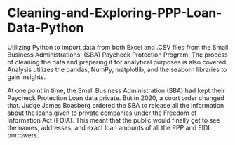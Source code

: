 # Cleaning-and-Exploring-PPP-Loan-Data-Python
Utilizing Python to import data from both Excel and .CSV files from the Small Business Administrations' (SBA) Paycheck Protection Program. The process of cleaning the data and preparing it for analytical purposes is also covered. Analysis utilizes the pandas, NumPy, matplotlib, and the seaborn libraries to gain insights.

At one point in time, the Small Business Administration (SBA) had kept their Paycheck Protection Loan data private. But in 2020, a court order changed that. Judge James Boasberg ordered the SBA to release all the information about the loans given to private companies under the Freedom of Information Act (FOIA). This meant that the public would finally get to see the names, addresses, and exact loan amounts of all the PPP and EIDL borrowers.
